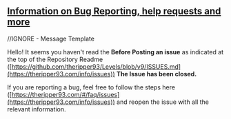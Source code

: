 ## [Information on Bug Reporting, help requests and more](https://theripper93.com/info/issues)




















//IGNORE - Message Template

Hello! It seems you haven't read the **Before Posting an issue** as indicated at the top of the Repository Readme ([https://github.com/theripper93/Levels/blob/v9/ISSUES.md](https://theripper93.com/info/issues))
**The Issue has been closed.**

If you are reporting a bug, feel free to follow the steps here ([https://theripper93.com/#/faq/issues](https://theripper93.com/info/issues)) and reopen the issue with all the relevant information.
